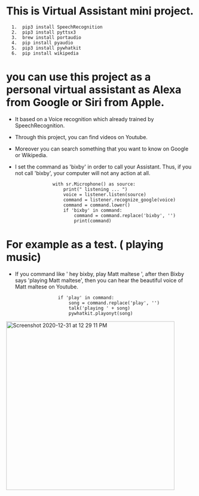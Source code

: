 # This is Virtual Assistant mini project.

      1.  pip3 install SpeechRecognition
      2.  pip3 install pyttsx3
      3.  brew install portaudio
      4.  pip install pyaudio 
      5.  pip3 install pywhatkit
      6.  pip install wikipedia


# you can use this project as a personal virtual assistant as Alexa from Google or Siri from Apple. 

- It based on a Voice recognition which already trained by SpeechRecognition.
- Through this project, you can find videos on Youtube. 
- Moreover you can search something that you want to know on Google or Wikipedia. 
- I set the command as 'bixby' in order to call your Assistant.
  Thus, if you not call 'bixby', your computer will not any action at all.

                    with sr.Microphone() as source:
                        print(" listening ... ")
                        voice = listener.listen(source)
                        command = listener.recognize_google(voice)
                        command = command.lower()
                        if 'bixby' in command: 
                            command = command.replace('bixby', '')
                            print(command)


# For example as a test. ( playing music)

- If you command like ' hey bixby, play Matt maltese ', after then Bixby says 'playing Matt maltese', 
  then you can hear the beautiful voice of Matt maltese on Youtube. 

                      if 'play' in command:
                          song = command.replace('play', '')
                          talk('playing ' + song)
                          pywhatkit.playonyt(song)
                          
                          
 <img width="450" alt="Screenshot 2020-12-31 at 12 29 11 PM" src="https://user-images.githubusercontent.com/66229916/103393125-7d8ae700-4b64-11eb-8c14-a473e53a4d92.png">

